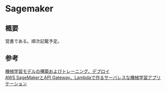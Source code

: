 # Sagemaker

## 概要
覚書である。順次記載予定。

## 参考
[機械学習モデルの構築およびトレーニング、デプロイ](https://aws.amazon.com/jp/getting-started/tutorials/build-train-deploy-machine-learning-model-sagemaker/)  
[AWS SageMakerとAPI Gateway、Lambdaで作るサーバレスな機械学習アプリケーション](https://qiita.com/kurakura0916/items/5d6e9254e5c654e098a7)

